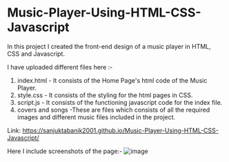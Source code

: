 # Music-Player-Using-HTML-CSS-Javascript

In this project I created the front-end design of a music player in HTML, CSS and Javascript.

I have uploaded different files here :-

1. index.html - It consists of the Home Page's html code of the Music Player.
2. style.css - It consists of the styling for the html pages in CSS.
3. script.js - It consists of the functioning javascript code for the index file.
4. covers and songs -These are files which consists of all the required images and different music files included in the project.


Link: https://sanjuktabanik2001.github.io/Music-Player-Using-HTML-CSS-Javascript/

Here I include screenshots of the page:-
![image](https://user-images.githubusercontent.com/80545634/197744052-dfdba781-07df-431f-ab18-d0d61a194b0d.png)

